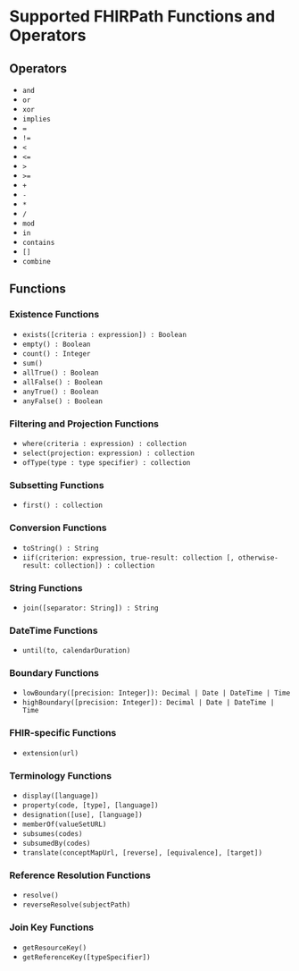 # Supported FHIRPath Functions and Operators

## Operators
- `and`
- `or`
- `xor`
- `implies`
- `=`
- `!=`
- `<`
- `<=`
- `>`
- `>=`
- `+`
- `-`
- `*`
- `/`
- `mod`
- `in`
- `contains`
- `[]`
- `combine`

## Functions

### Existence Functions
- `exists([criteria : expression]) : Boolean`
- `empty() : Boolean`
- `count() : Integer`
- `sum()`
- `allTrue() : Boolean`
- `allFalse() : Boolean`
- `anyTrue() : Boolean`
- `anyFalse() : Boolean`

### Filtering and Projection Functions
- `where(criteria : expression) : collection`
- `select(projection: expression) : collection`
- `ofType(type : type specifier) : collection`

### Subsetting Functions
- `first() : collection`

### Conversion Functions
- `toString() : String`
- `iif(criterion: expression, true-result: collection [, otherwise-result: collection]) : collection`

### String Functions
- `join([separator: String]) : String`

### DateTime Functions
- `until(to, calendarDuration)`

### Boundary Functions
- `lowBoundary([precision: Integer]): Decimal | Date | DateTime | Time`
- `highBoundary([precision: Integer]): Decimal | Date | DateTime | Time`

### FHIR-specific Functions
- `extension(url)`

### Terminology Functions
- `display([language])`
- `property(code, [type], [language])`
- `designation([use], [language])`
- `memberOf(valueSetURL)`
- `subsumes(codes)`
- `subsumedBy(codes)`
- `translate(conceptMapUrl, [reverse], [equivalence], [target])`

### Reference Resolution Functions
- `resolve()`
- `reverseResolve(subjectPath)`

### Join Key Functions
- `getResourceKey()`
- `getReferenceKey([typeSpecifier])`
